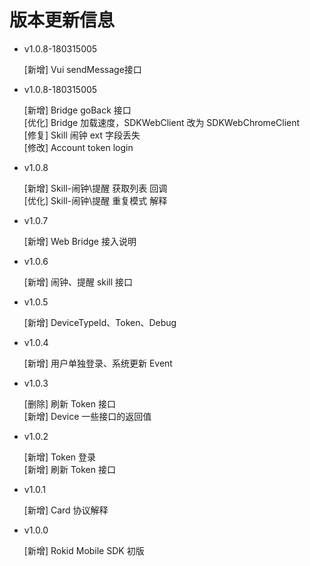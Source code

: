#  版本更新信息
 * v1.0.8-180315005

    [新增] Vui sendMessage接口

* v1.0.8-180315005

    [新增] Bridge goBack 接口 <br>
    [优化] Bridge 加载速度，SDKWebClient 改为 SDKWebChromeClient <br>
    [修复] Skill 闹钟 ext 字段丢失 <br>
    [修改] Account token login

* v1.0.8

    [新增] Skill-闹钟\提醒 获取列表 回调 <br>
    [优化] Skill-闹钟\提醒 重复模式 解释
    
* v1.0.7 
    
    [新增] Web Bridge 接入说明

* v1.0.6
    
    [新增] 闹钟、提醒 skill 接口

* v1.0.5
    
    [新增] DeviceTypeId、Token、Debug

* v1.0.4

    [新增] 用户单独登录、系统更新 Event

* v1.0.3

    [删除] 刷新 Token 接口<br>
    [新增] Device 一些接口的返回值

* v1.0.2 
    
    [新增] Token 登录<br>
    [新增] 刷新 Token 接口

* v1.0.1 

    [新增] Card 协议解释

* v1.0.0 
    
    [新增] Rokid Mobile SDK 初版



